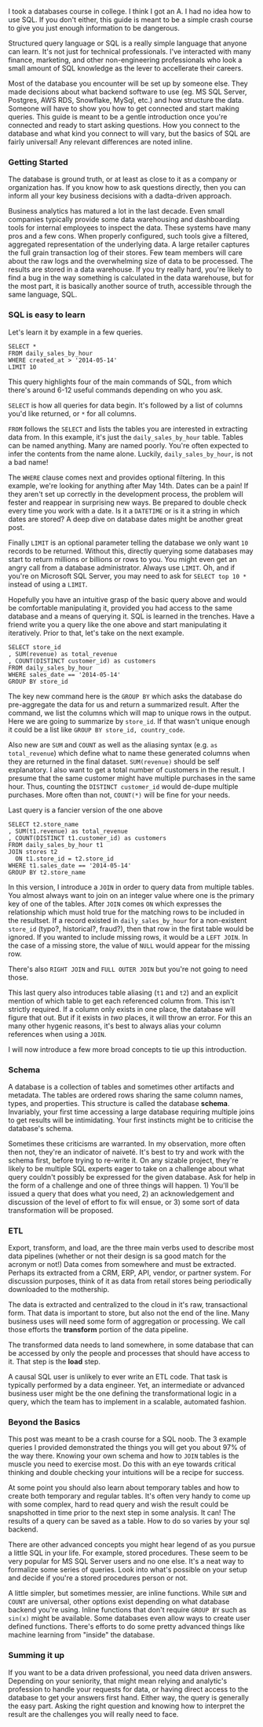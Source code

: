 I took a databases course in college.  I think I got an A.  I had no idea how to use SQL.  If you don't either, this guide is meant to be a simple crash course to give you just enough information to be dangerous.

Structured query language or SQL is a really simple language that anyone can learn.  It's not just for technical professionals.  I've interacted with many finance, marketing, and other non-engineering professionals who look a small amount of SQL knowledge as the lever to accellerate their careers.

Most of the database you encounter will be set up by someone else.  They made decisions about what backend software to use (eg. MS SQL Server, Postgres, AWS RDS, Snowflake, MySql, etc.) and how structure the data.  Someone will have to show you how to get connected and start making queries.  This guide is meant to be a gentle introduction once you're connected and ready to start asking questions.  How you connect to the database and what kind you connect to will vary, but the basics of SQL are fairly universal!  Any relevant differences are noted inline.

### Getting Started

The database is ground truth, or at least as close to it as a company or organization has.  If you know how to ask questions directly, then you can inform all your key business decisions with a dadta-driven approach.

Business analytics has matured a lot in the last decade.  Even small companies typically provide some data warehousing and dashboarding tools for internal employees to inspect the data.  These systems have many pros and a few cons.  When properly configured, such tools give a filtered, aggregated representation of the underlying data.  A large retailer captures the full grain transaction log of their stores.  Few team members will care about the raw logs and the overwhelming size of data to be processed.  The results are stored in a data warehouse.  If you try really hard, you're likely to find a bug in the way something is calculated in the data warehouse, but for the most part, it is basically another source of truth, accessible through the same language, SQL.

### SQL is easy to learn

Let's learn it by example in a few queries.

    SELECT *
    FROM daily_sales_by_hour
    WHERE created_at > '2014-05-14'
    LIMIT 10

This query highlights four of the main commands of SQL, from which there's around 6-12 useful commands depending on who you ask.

`SELECT` is how all queries for data begin.  It's followed by a list of columns you'd like returned, or `*` for all columns.

`FROM` follows the `SELECT` and lists the tables you are interested in extracting data from.  In this example, it's just the `daily_sales_by_hour` table.  Tables can be named anything.  Many are named poorly.  You're often expected to infer the contents from the name alone.  Luckily, `daily_sales_by_hour`, is not a bad name!

The `WHERE` clause comes next and provides optional filtering.  In this example, we're looking for anything after May 14th.  Dates can be a pain!  If they aren't set up correctly in the development process, the problem will fester and reappear in surprising new ways.  Be prepared to double check every time you work with a date.  Is it a `DATETIME` or is it a string in which dates are stored?  A deep dive on database dates might be another great post.

Finally `LIMIT` is an optional parameter telling the database we only want `10` records to be returned.  Without this, directly querying some databases may start to return millions or billions or rows to you.  You might even get an angry call from a database administrator.  Always use `LIMIT`.  Oh, and if you're on Microsoft SQL Server, you may need to ask for `SELECT top 10 *` instead of using a `LIMIT`.

Hopefully you have an intuitive grasp of the basic query above and would be comfortable manipulating it, provided you had access to the same database and a means of querying it.  SQL is learned in the trenches.  Have a friend write you a query like the one above and start manipulating it iteratively.  Prior to that, let's take on the next example.

    SELECT store_id
    , SUM(revenue) as total_revenue
    , COUNT(DISTINCT customer_id) as customers
    FROM daily_sales_by_hour
    WHERE sales_date == '2014-05-14'
    GROUP BY store_id

The key new command here is the `GROUP BY` which asks the database do pre-aggregate the data for us and return a summarized result.  After the command, we list the columns which will map to unique rows in the output.  Here we are going to summarize by `store_id`.  If that wasn't unique enough it could be a list like `GROUP BY store_id, country_code`.

Also new are `SUM` and `COUNT` as well as the aliasing syntax (e.g. `as total_revenue`) which define what to name these generated columns when they are returned in the final dataset.  `SUM(revenue)` should be self explanatory. I also want to get a total number of customers in the result.  I presume that the same customer might have multiple purchases in the same hour.  Thus, counting the `DISTINCT customer_id` would de-dupe multiple purchases.  More often than not, `COUNT(*)` will be fine for your needs.

Last query is a fancier version of the one above

    SELECT t2.store_name
    , SUM(t1.revenue) as total_revenue
    , COUNT(DISTINCT t1.customer_id) as customers
    FROM daily_sales_by_hour t1
    JOIN stores t2
      ON t1.store_id = t2.store_id
    WHERE t1.sales_date == '2014-05-14'
    GROUP BY t2.store_name

In this version, I introduce a `JOIN` in order to query data from multiple tables.  You almost always want to join on an integer value where one is the primary key of one of the tables.  After `JOIN` comes `ON` which expresses the relationship which must hold true for the matching rows to be included in the resultset.  If a record existed in `daily_sales_by_hour` for a non-existent `store_id` (typo?, historical?, fraud?), then that row in the first table would be ignored.  If you wanted to include missing rows, it would be a `LEFT JOIN`.  In the case of a missing store, the value of `NULL` would appear for the missing row.

There's also `RIGHT JOIN` and `FULL OUTER JOIN` but you're not going to need those.

This last query also introduces table aliasing (`t1` and `t2`) and an explicit mention of which table to get each referenced column from.  This isn't strictly required.  If a column only exists in one place, the database will figure that out.  But if it exists in *two* places, it will throw an error.  For this an many other hygenic reasons, it's best to always alias your column references when using a `JOIN`.

I will now introduce a few more broad concepts to tie up this introduction.

### Schema

A database is a collection of tables and sometimes other artifacts and metadata.  The tables are ordered rows sharing the same column names, types, and properties.  This structure is called the database **schema**.   Invariably, your first time accessing a large database requiring multiple joins to get results will be intimidating.  Your first instincts might be to criticise the database's schema.

Sometimes these criticisms are warranted.  In my observation, more often then not, they're an indicator of naiveté.  It's best to try and work with the schema first, before trying to re-write it.  On any sizable project, they're likely to be multiple SQL experts eager to take on a challenge about what query couldn't possibly be expressed for the given database.  Ask for help in the form of a challenge and one of three things will happen.  1) You'll be issued a query that does what you need, 2) an acknowledgement and discussion of the level of effort to fix will ensue, or 3) some sort of data transformation will be proposed.

### ETL

Export, transform, and load, are the three main verbs used to describe most data pipelines (whether or not their design is sa good match for the acronym or not!)  Data comes from somewhere and must be extracted.  Perhaps its extracted from a CRM, ERP, API, vendor, or partner system.  For discussion purposes, think of it as data from retail stores being periodically downloaded to the mothership.

The data is extracted and centralized to the cloud in it's raw, transactional form.  That data is important to store, but also not the end of the line.  Many business uses will need some form of aggregation or processing.  We call those efforts the **transform** portion of the data pipeline.

The transformed data needs to land somewhere, in some database that can be accessed by only the people and processes that should have access to it.  That step is the **load** step.

A causal SQL user is unlikely to ever write an ETL code.  That task is typically performed by a data engineer.  Yet, an intermediate or advanced business user might be the one defining the transformational logic in a query, which the team has to implement in a scalable, automated fashion.

### Beyond the Basics

This post was meant to be a crash course for a SQL noob.  The 3 example queries I provided demonstrated the things you will get you about 97% of the way there.  Knowing your own schema and how to `JOIN` tables is the muscle you need to exercise most.  Do this with an eye towards critical thinking and double checking your intuitions will be a recipe for success.

At some point you should also learn about temporary tables and how to create both temporary and regular tables.  It's often very handy to come up with some complex, hard to read query and wish the result could be snapshotted in time prior to the next step in some analysis.  It can!  The results of a query can be saved as a table.  How to do so varies by your sql backend.

There are other advanced concepts you might hear legend of as you pursue a little SQL in your life.  For example, stored procedures.  These seem to be very popular for MS SQL Server users and no one else.  It's a neat way to formalize some series of queries.  Look into what's possible on your setup and decide if you're a stored procedures person or not.

A little simpler, but sometimes messier, are inline functions.  While `SUM` and `COUNT` are universal, other options exist depending on what database backend you're using.  Inline functions that don't require `GROUP BY` such as `sin(x)` might be available.  Some databases even allow ways to create user defined functions.  There's efforts to do some pretty advanced things like machine learning from "inside" the database.

### Summing it up

If you want to be a data driven professional, you need data driven answers.  Depending on your seniority, that might mean relying and analytic's profession to handle your requests for data, or having direct access to the database to get your answers first hand.  Either way, the query is generally the easy part.  Asking the right question and knowing how to interpret the result are the challenges you will really need to face.


